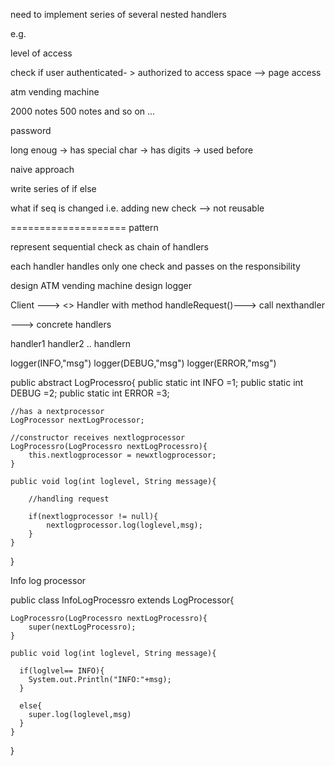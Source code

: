need to implement series of several nested handlers

e.g.

level of access

check if user authenticated- > authorized to access space --> page access

atm vending machine

2000 notes 500 notes and so on ...

password 

long enoug -> has special char -> has digits -> used before

naive approach

write series of if else

what if seq is changed i.e. adding new check
--> not reusable

====================
pattern

represent sequential check as chain of handlers

each handler handles only one check and passes on the responsibility


design ATM vending machine 
design logger




Client ---> <<abstract>> Handler  with method handleRequest()---> call nexthandler

---> concrete handlers

handler1 handler2 .. handlern


logger(INFO,"msg")
logger(DEBUG,"msg")
logger(ERROR,"msg")


public abstract LogProcessro{
    public static int INFO =1;
    public static int DEBUG =2;
    public static int ERROR =3;

    //has a nextprocessor
    LogProcessor nextLogProcessor;

    //constructor receives nextlogprocessor
    LogProcessro(LogProcessro nextLogProcessro){
        this.nextlogprocessor = newxtlogprocessor;
    }

    public void log(int loglevel, String message){

        //handling request

        if(nextlogprocessor != null){
            nextlogprocessor.log(loglevel,msg);
        }
    }



}



Info log processor

public class InfoLogProcessro extends LogProcessor{
   
    LogProcessro(LogProcessro nextLogProcessro){
        super(nextLogProcessro);
    }

    public void log(int loglevel, String message){

      if(loglvel== INFO){
        System.out.Println("INFO:"+msg);
      }

      else{
        super.log(loglevel,msg)
      }
    }



}



